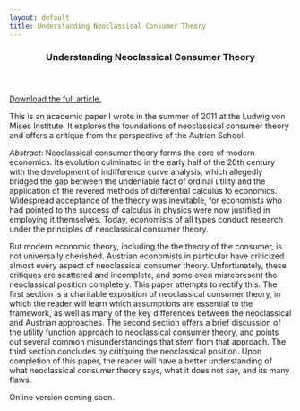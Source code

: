 ```yaml
---
layout: default
title: Understanding Neoclassical Consumer Theory 
---
```


<header class="page-header">
  <h3 class="title">Understanding Neoclassical Consumer Theory</h3>
</header>

<a href="understanding-neoclassical.pdf">Download the full article.</a>

<p>This is an academic paper I wrote in the summer of 2011 at the Ludwig von Mises Institute. It explores the foundations of neoclassical consumer theory and offers a critique from the perspective of the Autrian School.</p>

<p><em>Abstract</em>: Neoclassical consumer theory forms the core of modern economics. Its evolution culminated in the early half of the 20th century with the development of indifference curve analysis, which allegedly bridged the gap between the undeniable fact of ordinal utility and the application of the revered methods of differential calculus to economics. Widespread acceptance of the theory was inevitable, for economists who had pointed to the success of calculus in physics were now justified in employing it themselves. Today, economists of all types conduct research under the principles of neoclassical consumer theory.</p>

<p>But modern economic theory, including the the theory of the consumer, is not universally cherished. Austrian economists in particular have criticized almost every aspect of neoclassical consumer theory. Unfortunately, these critiques are scattered and incomplete, and some even misrepresent the neoclassical position completely. This paper attempts to rectify this. The first section is a charitable exposition of neoclassical consumer theory, in which the reader will learn which assumptions are essential to the framework, as well as many of the key differences between the neoclassical and Austrian approaches. The second section offers a brief discussion of the utility function approach to neoclassical consumer theory, and points out several common misunderstandings that stem from that approach. The third section concludes by critiquing the neoclassical position. Upon completion of this paper, the reader will have a better understanding of what neoclassical consumer theory says, what it does not say, and its many flaws.</p>

<p>Online version coming soon.</p>